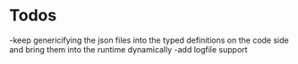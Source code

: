 # Todos

-keep genericifying the json files into the typed definitions on the code side and bring them into the runtime dynamically
-add logfile support
